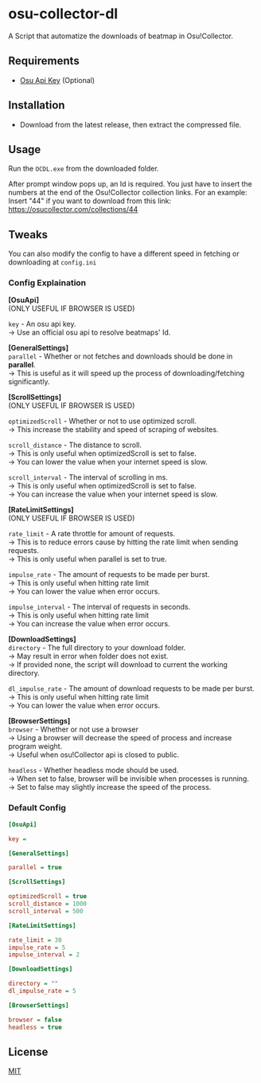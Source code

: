 # osu-collector-dl

A Script that automatize the downloads of beatmap in Osu!Collector.

## Requirements

- [Osu Api Key](https://old.ppy.sh/p/api) (Optional)

## Installation

- Download from the latest release, then extract the compressed file.

## Usage

Run the `OCDL.exe` from the downloaded folder.

After prompt window pops up, an Id is required. You just have to insert the numbers at the end of the Osu!Collector collection links.
For an example: Insert "44" if you want to download from this link: https://osucollector.com/collections/44

## Tweaks

You can also modify the config to have a different speed in fetching or downloading at `config.ini`

### Config Explaination

**[OsuApi]**\
(ONLY USEFUL IF BROWSER IS USED)

`key` - An osu api key.\
-> Use an official osu api to resolve beatmaps' Id.

**[GeneralSettings]**\
`parallel` - Whether or not fetches and downloads should be done in **parallel**. \
-> This is useful as it will speed up the process of downloading/fetching significantly.

**[ScrollSettings]**\
(ONLY USEFUL IF BROWSER IS USED)

`optimizedScroll` - Whether or not to use optimized scroll.\
-> This increase the stability and speed of scraping of websites.

`scroll_distance` - The distance to scroll.\
-> This is only useful when optimizedScroll is set to false.\
-> You can lower the value when your internet speed is slow.

`scroll_interval` - The interval of scrolling in ms.\
-> This is only useful when optimizedScroll is set to false.\
-> You can increase the value when your internet speed is slow.

**[RateLimitSettings]**\
(ONLY USEFUL IF BROWSER IS USED)

`rate_limit` - A rate throttle for amount of requests.\
-> This is to reduce errors cause by hitting the rate limit when sending requests.\
-> This is only useful when parallel is set to true.

`impulse_rate` - The amount of requests to be made per burst.\
-> This is only useful when hitting rate limit\
-> You can lower the value when error occurs.

`impulse_interval` - The interval of requests in seconds.\
-> This is only useful when hitting rate limit\
-> You can increase the value when error occurs.

**[DownloadSettings]**\
`directory` - The full directory to your download folder.\
-> May result in error when folder does not exist.\
-> If provided none, the script will download to current the working directory.

`dl_impulse_rate` - The amount of download requests to be made per burst.\
-> This is only useful when hitting rate limit\
-> You can lower the value when error occurs.

**[BrowserSettings]**\
`browser` - Whether or not use a browser\
-> Using a browser will decrease the speed of process and increase program weight.\
-> Useful when osu!Collector api is closed to public.

`headless` - Whether headless mode should be used.\
-> When set to false, browser will be invisible when processes is running.\
-> Set to false may slightly increase the speed of the process.

### Default Config

```ini
[OsuApi]

key =

[GeneralSettings]

parallel = true

[ScrollSettings]

optimizedScroll = true
scroll_distance = 1000
scroll_interval = 500

[RateLimitSettings]

rate_limit = 30
impulse_rate = 5
impulse_interval = 2

[DownloadSettings]

directory = ""
dl_impulse_rate = 5

[BrowserSettings]

browser = false
headless = true
```

## License

[MIT](https://choosealicense.com/licenses/mit/)
